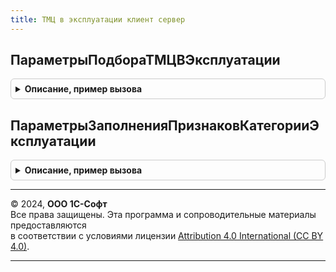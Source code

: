 ```yaml
---
title: ТМЦ в эксплуатации клиент сервер
---
```



## ПараметрыПодбораТМЦВЭксплуатации
<details style="margin: 1em 0; padding: 0.5em; border: 1px solid #ccc; border-radius: 6px;">

<summary style="font-weight: bold; cursor: pointer;">Описание, пример вызова</summary>

```bsl

// Параметры подбора ТМЦ в эксплуатации.
//
// Параметры:
//  Дата - Дата - На какую дату подбираются ТМЦ.
//  Организация - СправочникСсылка.Организации - Отбор ТМЦ по организации.
//  Подразделение - СправочникСсылка.СтруктураПредприятия - Отбор ТМЦ по подразделению.
//
// Возвращаемое значение:
//  Структура - содержит:
//		* Дата - Дата, Неопределено - На какую дату подбираются ТМЦ.
//		* Организация - СправочникСсылка.Организации, Неопределено - Отбор ТМЦ по организации.
//		* Подразделение - СправочникСсылка.СтруктураПредприятия, Неопределено - Отбор ТМЦ по подразделению.
//		* Номенклатура - СправочникСсылка.Номенклатура, Неопределено - Отбор ТМЦ по номенклатуре.
//		* Характеристика - СправочникСсылка.ХарактеристикиНоменклатуры, Неопределено - Отбор ТМЦ по характеристике.
//		* Серия - СправочникСсылка.СерииНоменклатуры, Неопределено - Отбор ТМЦ по серии.
//		* СтатусУказанияСерий - Число, Неопределено - Для отбора ТМЦ по серии.
//		* ФизическоеЛицо - СправочникСсылка.ФизическиеЛица, Неопределено - Отбор ТМЦ по физ. лицу.
//		* СпособПогашенияСтоимостиБУ - ПеречислениеСсылка.СпособыПогашенияСтоимостиТМЦ, Неопределено - Отбор способу погашения стоимости.
//		* ИнвентарныйНомер - Строка, Неопределено - Отбор ТМЦ по инвентарному номеру.
//		* ИнвентарныйНомерСодержит - Строка, Неопределено - Отбор ТМЦ по совпадению текста в инвентарном номере.
//		* ВыбратьПервые - Число - Выбрать первые записи.
//		* ИнвентарныйУчет - Число, Неопределено - Отбор ТМЦ по признаку инвентарного учета (0 - Любой, 1 - Не ведется, 2 - Ведется).
//		* НазначенныйРесурс - Строка - (Выработан, НеВыработан).
//		* ТекущийРегистратор - ДокументСсылка, Неопределено - Заполняется, если нужно учесть изменение остатков документом.
//		* ДатаНачалаЭксплуатацииС - Дата - Отбор по дате начала эксплуатации.
//		* ДатаНачалаЭксплуатацииПо - Дата - Отбор по дате начала эксплуатации.
//		* ДляДинамическогоСписка - Булево - Истина, если подбор выполняется в дин. списке.
//
Функция ПараметрыПодбораТМЦВЭксплуатации(Дата = Неопределено, Организация = Неопределено, Подразделение = Неопределено) Экспорт
```

Пример вызова
```bsl
Результат = ТМЦВЭксплуатацииКлиентСервер.ПараметрыПодбораТМЦВЭксплуатации(Дата, Организация, Подразделение);
```
</details>

## ПараметрыЗаполненияПризнаковКатегорииЭксплуатации
<details style="margin: 1em 0; padding: 0.5em; border: 1px solid #ccc; border-radius: 6px;">

<summary style="font-weight: bold; cursor: pointer;">Описание, пример вызова</summary>

```bsl

// Параметры заполнения признаков категории эксплуатации.
//
// Возвращаемое значение:
//  Структура - Параметры заполнения признаков категории эксплуатации:
//		* ЗаполнитьСтатьюРасходов - Булево -
//		* ЗаполнитьСтатьюРасходовДляГрупповогоОС - Булево -
//		* ЗаполнитьСрокЭксплуатации - Булево -
Функция ПараметрыЗаполненияПризнаковКатегорииЭксплуатации() Экспорт
```

Пример вызова
```bsl
Результат = ТМЦВЭксплуатацииКлиентСервер.ПараметрыЗаполненияПризнаковКатегорииЭксплуатации() 
```
</details>

---

© 2024, **ООО 1С-Софт**  
Все права защищены. Эта программа и сопроводительные материалы предоставляются  
в соответствии с условиями лицензии [Attribution 4.0 International (CC BY 4.0)](https://creativecommons.org/licenses/by/4.0/legalcode).

---
